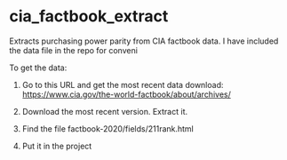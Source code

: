 # cia_factbook_extract


Extracts purchasing power parity from CIA factbook data. I have included the data file in the repo for conveni


To get the data:

1. Go to this URL and get the most recent data download:  https://www.cia.gov/the-world-factbook/about/archives/

2. Download the most recent version. Extract it.

3. Find the file factbook-2020/fields/211rank.html

4. Put it in the project